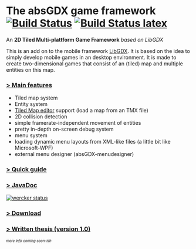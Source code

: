 The absGDX game framework  [![Build Status](https://api.travis-ci.org/Mikescher/absGDX.svg)](https://travis-ci.org/Mikescher/absGDX) [![Build Status latex](https://www.sharelatex.com/github/repos/Mikescher/DHBW-Studienarbeit-absGDX/builds/latest/badge.svg)](https://www.sharelatex.com/github/repos/Mikescher/DHBW-Studienarbeit-absGDX)
=======

An **2D Tiled Multi-plattform Game Framework** *based on LibGDX*

This is an add on to the mobile framework [LibGDX](http://libgdx.badlogicgames.com/download.html).
It is based on the idea to simply develop mobile games in an desktop environment.
It is made to create two-dimensional games that consist of an (tiled) map and multiple entities on this map.

### [> Main features](#this)

 - Tiled map system
 - Entity system
 - [Tiled Map editor](http://www.mapeditor.org/) support (load a map from an TMX file)
 - 2D collision detection
 - simple framerate-independent movement of entities
 - pretty in-depth on-screen debug system
 - menu system
 - loading dynamic menu layouts from XML-like files (a little bit like Microsoft-WPF)
 - external menu designer (absGDX-menudesigner)

### [> Quick guide](https://github.com/Mikescher/absGDX/blob/master/QuickGuide.md)

### [> JavaDoc](http://mikescher.github.io/absGDX/javadoc/)

[![wercker status](https://app.wercker.com/status/91f3088dcb06f3d5e1d114aef291e80c/m "wercker status")](https://app.wercker.com/project/bykey/91f3088dcb06f3d5e1d114aef291e80c)

### [> Download](https://github.com/Mikescher/absGDX/tree/master/manual-demo-builds)

### [> Written thesis (version 1.0)](https://github.com/Mikescher/DHBW-Studienarbeit-absGDX)

<sup><sup>*more info coming soon-ish*</sup></sup>

